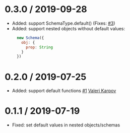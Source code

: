 0.3.0 / 2019-09-28
==================
 * Added: support SchemaType.default() (Fixes: [#3](https://github.com/DouglasGabr/mongoose-lean-defaults/issues/3))
 * Added: support nested objects without default values:
    ```javascript
      new Schema({
        obj: {
          prop: String
        }
      })
    ```

0.2.0 / 2019-07-25
==================
 * Added: support default functions [#1](https://github.com/DouglasGabr/mongoose-lean-defaults/pull/1) [Valeri Karpov](https://github.com/vkarpov15)

0.1.1 / 2019-07-19
==================
 * Fixed: set default values in nested objects/schemas
